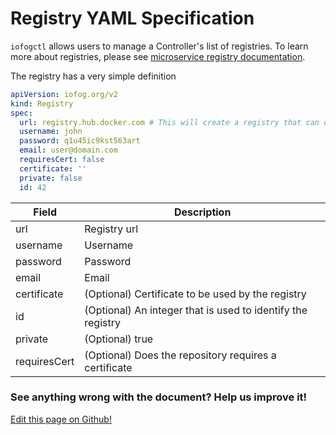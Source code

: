 # Registry YAML Specification

`iofogctl` allows users to manage a Controller's list of registries. To learn more about registries, please see [microservice registry documentation](../microservices/microservice-registry-catalog.html#registries).

The registry has a very simple definition

```yaml
apiVersion: iofog.org/v2
kind: Registry
spec:
  url: registry.hub.docker.com # This will create a registry that can download your private docker hub images
  username: john
  password: q1u45ic9kst563art
  email: user@domain.com
  requiresCert: false
  certificate: ''
  private: false
  id: 42
```

| Field        | Description                                                 |
| ------------ | ----------------------------------------------------------- |
| url          | Registry url                                                |
| username     | Username                                                    |
| password     | Password                                                    |
| email        | Email                                                       |
| certificate  | (Optional) Certificate to be used by the registry           |
| id           | (Optional) An integer that is used to identify the registry |
| private      | (Optional) true                                             | false If true, authenticate with the registy via username and password |
| requiresCert | (Optional) Does the repository requires a certificate       |

<aside class="notifications contribute">
  <h3><img src="/images/icos/ico-github.svg" alt="">See anything wrong with the document? Help us improve it!</h3>
  <a href="https://github.com/eclipse-iofog/iofog.org/edit/develop/content/docs/2/reference-iofogctl/reference-registry.md"
    target="_blank">
    <p>Edit this page on Github!</p>
  </a>
</aside>
